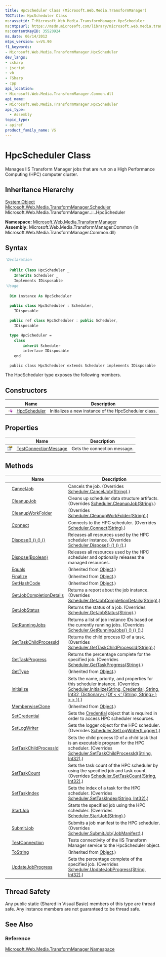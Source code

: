 ```yaml
---
title: HpcScheduler Class (Microsoft.Web.Media.TransformManager)
TOCTitle: HpcScheduler Class
ms:assetid: T:Microsoft.Web.Media.TransformManager.HpcScheduler
ms:mtpsurl: https://msdn.microsoft.com/library/microsoft.web.media.transformmanager.hpcscheduler(v=VS.90)
ms:contentKeyID: 35520924
ms.date: 06/14/2012
mtps_version: v=VS.90
f1_keywords:
- Microsoft.Web.Media.TransformManager.HpcScheduler
dev_langs:
- csharp
- jscript
- vb
- FSharp
- cpp
api_location:
- Microsoft.Web.Media.TransformManager.Common.dll
api_name:
- Microsoft.Web.Media.TransformManager.HpcScheduler
api_type:
  - Assembly
topic_type:
- apiref
product_family_name: VS
---
```


# HpcScheduler Class

Manages IIS Transform Manager jobs that are run on a High Performance Computing (HPC) computer cluster.

## Inheritance Hierarchy

[System.Object](https://msdn.microsoft.com/library/e5kfa45b)  
  [Microsoft.Web.Media.TransformManager.Scheduler](scheduler-class-microsoft-web-media-transformmanager.md)  
    Microsoft.Web.Media.TransformManager..::..HpcScheduler  

**Namespace:**  [Microsoft.Web.Media.TransformManager](microsoft-web-media-transformmanager-namespace.md)  
**Assembly:**  Microsoft.Web.Media.TransformManager.Common (in Microsoft.Web.Media.TransformManager.Common.dll)

## Syntax

```vb
'Declaration

  Public Class HpcScheduler _
    Inherits Scheduler _
    Implements IDisposable
'Usage

  Dim instance As HpcScheduler
```

```csharp
  public class HpcScheduler : Scheduler, 
    IDisposable
```

```cpp
  public ref class HpcScheduler : public Scheduler, 
    IDisposable
```

``` fsharp
  type HpcScheduler =  
    class
        inherit Scheduler
        interface IDisposable
    end
```

```jscript
  public class HpcScheduler extends Scheduler implements IDisposable
```

The HpcScheduler type exposes the following members.

## Constructors

||Name|Description|
|--- |--- |--- |
|![Public method](images/Hh125771.pubmethod(en-us,VS.90).gif "Public method")|[HpcScheduler](hpcscheduler-constructor-microsoft-web-media-transformmanager.md)|Initializes a new instance of the HpcScheduler class.|

## Properties

||Name|Description|
|--- |--- |--- |
|![Public property](images/Hh125762.pubproperty(en-us,VS.90).gif "Public property")|[TestConnectionMessage](hpcscheduler-testconnectionmessage-property-microsoft-web-media-transformmanager.md)|Gets the connection message.|

## Methods

||Name|Description|
|--- |--- |--- |
|![Public method](images/Hh125771.pubmethod(en-us,VS.90).gif "Public method")|[CancelJob](hpcscheduler-canceljob-method-microsoft-web-media-transformmanager.md)|Cancels the job. (Overrides [Scheduler.CancelJob(String)](scheduler-canceljob-method-microsoft-web-media-transformmanager.md).)|
|![Public method](images/Hh125771.pubmethod(en-us,VS.90).gif "Public method")|[CleanupJob](hpcscheduler-cleanupjob-method-microsoft-web-media-transformmanager.md)|Cleans up scheduler data structure artifacts. (Overrides [Scheduler.CleanupJob(String)](scheduler-cleanupjob-method-microsoft-web-media-transformmanager.md).)|
|![Public method](images/Hh125771.pubmethod(en-us,VS.90).gif "Public method")|[CleanupWorkFolder](hpcscheduler-cleanupworkfolder-method-microsoft-web-media-transformmanager.md)|(Overrides [Scheduler.CleanupWorkFolder(String)](scheduler-cleanupworkfolder-method-microsoft-web-media-transformmanager.md).)|
|![Public method](images/Hh125771.pubmethod(en-us,VS.90).gif "Public method")|[Connect](hpcscheduler-connect-method-microsoft-web-media-transformmanager.md)|Connects to the HPC scheduler. (Overrides [Scheduler.Connect(String)](scheduler-connect-method-microsoft-web-media-transformmanager.md).)|
|![Public method](images/Hh125771.pubmethod(en-us,VS.90).gif "Public method")|[Dispose() () () ()](hpcscheduler-dispose-method-microsoft-web-media-transformmanager_1.md)|Releases all resources used by the HPC scheduler instance. (Overrides [Scheduler.Dispose() () () ()](scheduler-dispose-method-microsoft-web-media-transformmanager.md).)|
|![Protected method](images/Hh125771.protmethod(en-us,VS.90).gif "Protected method")|[Dispose(Boolean)](hpcscheduler-dispose-method-boolean-microsoft-web-media-transformmanager.md)|Releases all resources used by the HPC scheduler and optionally releases the managed resources.|
|![Public method](images/Hh125771.pubmethod(en-us,VS.90).gif "Public method")|[Equals](https://msdn.microsoft.com/library/bsc2ak47)|(Inherited from [Object](https://msdn.microsoft.com/library/e5kfa45b).)|
|![Protected method](images/Hh125771.protmethod(en-us,VS.90).gif "Protected method")|[Finalize](https://msdn.microsoft.com/library/4k87zsw7)|(Inherited from [Object](https://msdn.microsoft.com/library/e5kfa45b).)|
|![Public method](images/Hh125771.pubmethod(en-us,VS.90).gif "Public method")|[GetHashCode](https://msdn.microsoft.com/library/zdee4b3y)|(Inherited from [Object](https://msdn.microsoft.com/library/e5kfa45b).)|
|![Public method](images/Hh125771.pubmethod(en-us,VS.90).gif "Public method")|[GetJobCompletionDetails](hpcscheduler-getjobcompletiondetails-method-microsoft-web-media-transformmanager.md)|Returns a report about the job instance. (Overrides [Scheduler.GetJobCompletionDetails(String)](scheduler-getjobcompletiondetails-method-microsoft-web-media-transformmanager.md).)|
|![Public method](images/Hh125771.pubmethod(en-us,VS.90).gif "Public method")|[GetJobStatus](hpcscheduler-getjobstatus-method-microsoft-web-media-transformmanager.md)|Returns the status of a job. (Overrides [Scheduler.GetJobStatus(String)](scheduler-getjobstatus-method-microsoft-web-media-transformmanager.md).)|
|![Public method](images/Hh125771.pubmethod(en-us,VS.90).gif "Public method")|[GetRunningJobs](hpcscheduler-getrunningjobs-method-microsoft-web-media-transformmanager.md)|Returns a list of job instance IDs based on the currently running jobs. (Overrides [Scheduler.GetRunningJobs() () () ()](scheduler-getrunningjobs-method-microsoft-web-media-transformmanager.md).)|
|![Public method](images/Hh125771.pubmethod(en-us,VS.90).gif "Public method")|[GetTaskChildProcessId](hpcscheduler-gettaskchildprocessid-method-microsoft-web-media-transformmanager.md)|Returns the child process ID of a task. (Overrides [Scheduler.GetTaskChildProcessId(String)](scheduler-gettaskchildprocessid-method-microsoft-web-media-transformmanager.md).)|
|![Public method](images/Hh125771.pubmethod(en-us,VS.90).gif "Public method")|[GetTaskProgress](hpcscheduler-gettaskprogress-method-microsoft-web-media-transformmanager.md)|Returns the percentage complete for the specified job. (Overrides [Scheduler.GetTaskProgress(String)](scheduler-gettaskprogress-method-microsoft-web-media-transformmanager.md).)|
|![Public method](images/Hh125771.pubmethod(en-us,VS.90).gif "Public method")|[GetType](https://msdn.microsoft.com/library/dfwy45w9)|(Inherited from [Object](https://msdn.microsoft.com/library/e5kfa45b).)|
|![Public method](images/Hh125771.pubmethod(en-us,VS.90).gif "Public method")|[Initialize](hpcscheduler-initialize-method-microsoft-web-media-transformmanager.md)|Sets the name, priority, and properties for this scheduler instance. (Overrides [Scheduler.Initialize(String, Credential, String, Int32, Dictionary< (Of < <' (String, String> ) > > ))](scheduler-initialize-method-microsoft-web-media-transformmanager.md).)|
|![Protected method](images/Hh125771.protmethod(en-us,VS.90).gif "Protected method")|[MemberwiseClone](https://msdn.microsoft.com/library/57ctke0a)|(Inherited from [Object](https://msdn.microsoft.com/library/e5kfa45b).)|
|![Public method](images/Hh125771.pubmethod(en-us,VS.90).gif "Public method")|[SetCredential](hpcscheduler-setcredential-method-microsoft-web-media-transformmanager.md)|Sets the [Credential](credential-class-microsoft-web-media-transformmanager.md) object that is required in order to access HPC scheduler resources.|
|![Public method](images/Hh125771.pubmethod(en-us,VS.90).gif "Public method")|[SetLogWriter](hpcscheduler-setlogwriter-method-microsoft-web-media-transformmanager.md)|Sets the logger object for the HPC scheduler. (Overrides [Scheduler.SetLogWriter(Logger)](scheduler-setlogwriter-method-microsoft-web-media-transformmanager.md).)|
|![Public method](images/Hh125771.pubmethod(en-us,VS.90).gif "Public method")|[SetTaskChildProcessId](hpcscheduler-settaskchildprocessid-method-microsoft-web-media-transformmanager.md)|Sets the child process ID of a child task that is an executable program for the HPC scheduler. (Overrides [Scheduler.SetTaskChildProcessId(String, Int32)](scheduler-settaskchildprocessid-method-microsoft-web-media-transformmanager.md).)|
|![Public method](images/Hh125771.pubmethod(en-us,VS.90).gif "Public method")|[SetTaskCount](hpcscheduler-settaskcount-method-microsoft-web-media-transformmanager.md)|Sets the task count of the HPC scheduler by using the specified job and task count. (Overrides [Scheduler.SetTaskCount(String, Int32)](scheduler-settaskcount-method-microsoft-web-media-transformmanager.md).)|
|![Public method](images/Hh125771.pubmethod(en-us,VS.90).gif "Public method")|[SetTaskIndex](hpcscheduler-settaskindex-method-microsoft-web-media-transformmanager.md)|Sets the index of a task for the HPC scheduler. (Overrides [Scheduler.SetTaskIndex(String, Int32)](scheduler-settaskindex-method-microsoft-web-media-transformmanager.md).)|
|![Public method](images/Hh125771.pubmethod(en-us,VS.90).gif "Public method")|[StartJob](hpcscheduler-startjob-method-microsoft-web-media-transformmanager.md)|Starts the specified job using the HPC scheduler. (Overrides [Scheduler.StartJob(String)](scheduler-startjob-method-microsoft-web-media-transformmanager.md).)|
|![Public method](images/Hh125771.pubmethod(en-us,VS.90).gif "Public method")|[SubmitJob](hpcscheduler-submitjob-method-microsoft-web-media-transformmanager.md)|Submits a job manifest to the HPC scheduler. (Overrides [Scheduler.SubmitJob(JobManifest)](scheduler-submitjob-method-microsoft-web-media-transformmanager.md).)|
|![Public method](images/Hh125771.pubmethod(en-us,VS.90).gif "Public method")|[TestConnection](hpcscheduler-testconnection-method-microsoft-web-media-transformmanager.md)|Tests connectivity of the IIS Transform Manager service to the HpcScheduler object.|
|![Public method](images/Hh125771.pubmethod(en-us,VS.90).gif "Public method")|[ToString](https://msdn.microsoft.com/library/7bxwbwt2)|(Inherited from [Object](https://msdn.microsoft.com/library/e5kfa45b).)|
|![Public method](images/Hh125771.pubmethod(en-us,VS.90).gif "Public method")|[UpdateJobProgress](hpcscheduler-updatejobprogress-method-microsoft-web-media-transformmanager.md)|Sets the percentage complete of the specified job. (Overrides [Scheduler.UpdateJobProgress(String, Int32)](scheduler-updatejobprogress-method-microsoft-web-media-transformmanager.md).)|

## Thread Safety

Any public static (Shared in Visual Basic) members of this type are thread safe. Any instance members are not guaranteed to be thread safe.

## See Also

### Reference

[Microsoft.Web.Media.TransformManager Namespace](microsoft-web-media-transformmanager-namespace.md)
